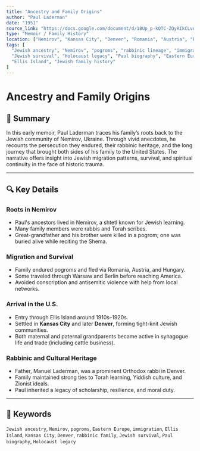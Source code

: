 ```yaml
---
title: "Ancestry and Family Origins"
author: "Paul Laderman"
date: "1951"
source_link: "https://docs.google.com/document/d/1BUp_p-kQTC-ZQyRIkCLve0Hg9sB7rqxd/edit?usp=share_link&ouid=116172739222740275984&rtpof=true&sd=true"
type: "Memoir / Family History"
location: ["Nemirov", "Kansas City", "Denver", "Romania", "Austria", "Ellis Island"]
tags: [
  "Jewish ancestry", "Nemirov", "pogroms", "rabbinic lineage", "immigration", 
  "Jewish survival", "Holocaust legacy", "Paul biography", "Eastern Europe", 
  "Ellis Island", "Jewish family history"
]
---
```


# Ancestry and Family Origins

## 📝 Summary

In this early memoir, Paul Laderman traces his family’s roots back to the Jewish community of Nemirov, Ukraine. Through vivid anecdotes, he recounts the persecution they endured, their rabbinic heritage, and the long journey that brought both sides of his family to the United States. The narrative offers insight into Jewish migration patterns, survival, and spiritual continuity in the face of historic trauma.

---

## 🔍 Key Details

### Roots in Nemirov
- Paul's ancestors lived in Nemirov, a shtetl known for Jewish learning.
- Many family members were rabbis and Torah scribes.
- Great-grandfather and his brother were killed in a pogrom; one was buried alive while reciting the Shema.

### Migration and Survival
- Family endured pogroms and fled via Romania, Austria, and Hungary.
- Some traveled through Warsaw and Berlin before reaching America.
- Avoided conscription and antisemitic violence with help from local networks.

### Arrival in the U.S.
- Entry through Ellis Island around 1910s–1920s.
- Settled in **Kansas City** and later **Denver**, forming tight-knit Jewish communities.
- Both maternal and paternal grandparents became active in synagogue life and trade (including cattle business).

### Rabbinic and Cultural Heritage
- Father, Manuel Laderman, was a prominent Orthodox rabbi in Denver.
- Family maintained strong ties to Torah learning, Yiddish culture, and Zionist ideals.
- Paul inherited a legacy of scholarship, resilience, and moral duty.

---

## 🧠 Keywords
`Jewish ancestry`, `Nemirov`, `pogroms`, `Eastern Europe`, `immigration`, `Ellis Island`, `Kansas City`, `Denver`, `rabbinic family`, `Jewish survival`, `Paul biography`, `Holocaust legacy`

